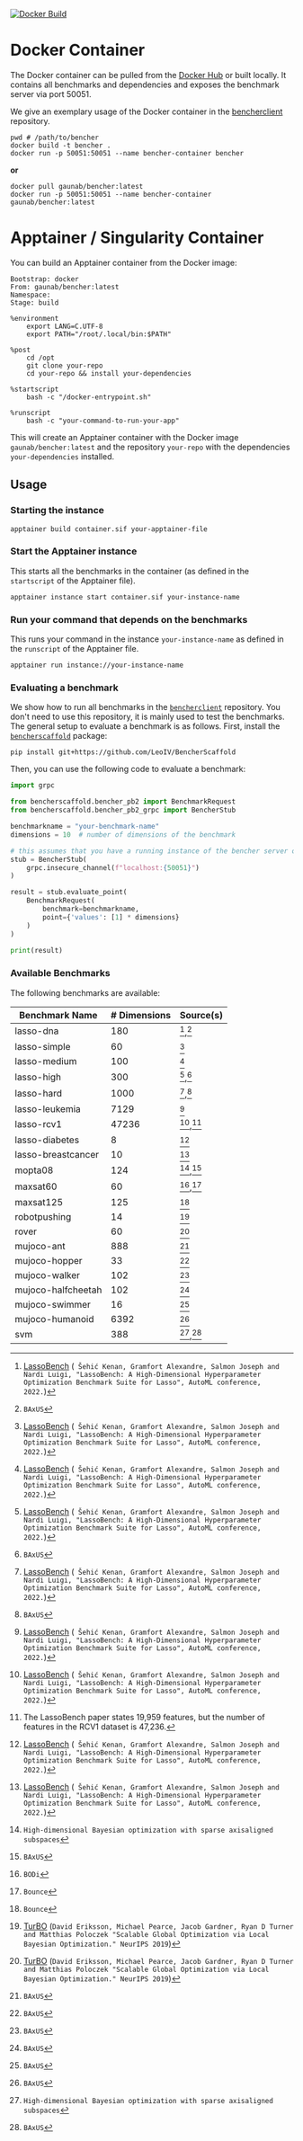 [![Docker Build](https://github.com/LeoIV/bencher/actions/workflows/docker_build.yml/badge.svg)](https://github.com/LeoIV/bencher/actions/workflows/docker_build.yml)

# Docker Container

The Docker container can be pulled from the [Docker Hub](https://hub.docker.com/r/gaunab/bencher) or built locally.
It contains all benchmarks and dependencies and exposes the benchmark server via port 50051.

We give an exemplary usage of the Docker container in the [bencherclient](https://github.com/LeoIV/bencherclient)
repository.

```shell
pwd # /path/to/bencher
docker build -t bencher .
docker run -p 50051:50051 --name bencher-container bencher
```

**or**

```shell
docker pull gaunab/bencher:latest
docker run -p 50051:50051 --name bencher-container gaunab/bencher:latest
```

# Apptainer / Singularity Container

You can build an Apptainer container from the Docker image:

```shell
Bootstrap: docker
From: gaunab/bencher:latest
Namespace:
Stage: build

%environment
    export LANG=C.UTF-8
    export PATH="/root/.local/bin:$PATH"

%post
    cd /opt
    git clone your-repo
    cd your-repo && install your-dependencies

%startscript
    bash -c "/docker-entrypoint.sh"

%runscript
    bash -c "your-command-to-run-your-app"
```

This will create an Apptainer container with the Docker image `gaunab/bencher:latest` and the repository `your-repo`
with the dependencies `your-dependencies` installed.

## Usage

### Starting the instance

```shell
apptainer build container.sif your-apptainer-file
```

### Start the Apptainer instance

This starts all the benchmarks in the container (as defined in the `startscript` of the Apptainer file).

```shell
apptainer instance start container.sif your-instance-name
```

### Run your command that depends on the benchmarks

This runs your command in the instance `your-instance-name` as defined in the `runscript` of the Apptainer file.

```shell
apptainer run instance://your-instance-name
```

### Evaluating a benchmark

We show how to run all benchmarks in the [`bencherclient`](https://github.com/LeoIV/bencherclient) repository.
You don't need to use this repository, it is mainly used to test the benchmarks.
The general setup to evaluate a benchmark is as follows.
First, install the [`bencherscaffold`](https://github.com/LeoIV/BencherScaffold) package:

```shell
pip install git+https://github.com/LeoIV/BencherScaffold
```

Then, you can use the following code to evaluate a benchmark:

```python
import grpc

from bencherscaffold.bencher_pb2 import BenchmarkRequest
from bencherscaffold.bencher_pb2_grpc import BencherStub

benchmarkname = "your-benchmark-name"
dimensions = 10  # number of dimensions of the benchmark

# this assumes that you have a running instance of the bencher server on localhost:50051
stub = BencherStub(
    grpc.insecure_channel(f"localhost:{50051}")
)

result = stub.evaluate_point(
    BenchmarkRequest(
        benchmark=benchmarkname,
        point={'values': [1] * dimensions}
    )
)

print(result)
```

### Available Benchmarks

The following benchmarks are available:

| Benchmark Name     | # Dimensions | Source(s) |
|--------------------|--------------|-----------|
| lasso-dna          | 180          | [^1],[^5] |
| lasso-simple       | 60           | [^1]      |
| lasso-medium       | 100          | [^1]      |
| lasso-high         | 300          | [^1],[^5] |
| lasso-hard         | 1000         | [^1],[^5] |
| lasso-leukemia     | 7129         | [^1]      |
| lasso-rcv1         | 47236        | [^1],[^2] |
| lasso-diabetes     | 8            | [^1]      |
| lasso-breastcancer | 10           | [^1]      |
| mopta08            | 124          | [^4],[^5] |
| maxsat60           | 60           | [^6],[^7] |
| maxsat125          | 125          | [^7]      |
| robotpushing       | 14           | [^3]      |
| rover              | 60           | [^3]      |
| mujoco-ant         | 888          | [^5]      |
| mujoco-hopper      | 33           | [^5]      |
| mujoco-walker      | 102          | [^5]      |
| mujoco-halfcheetah | 102          | [^5]      |
| mujoco-swimmer     | 16           | [^5]      |
| mujoco-humanoid    | 6392         | [^5]      |
| svm                | 388          | [^4],[^5] |

[^1]: [LassoBench](https://github.com/ksehic/LassoBench) (`
Šehić Kenan, Gramfort Alexandre, Salmon Joseph and Nardi Luigi, "LassoBench: A High-Dimensional Hyperparameter Optimization Benchmark Suite for Lasso", AutoML conference, 2022.`)
[^2]: The LassoBench paper states 19,959 features, but the number of features in the RCV1 dataset is 47,236.
[^3]: [TurBO](https://github.com/uber-research/TuRBO) (`David Eriksson, Michael Pearce, Jacob Gardner, Ryan D Turner and Matthias Poloczek "Scalable Global Optimization via Local Bayesian Optimization." NeurIPS 2019`)
[^4]: `High-dimensional Bayesian optimization with sparse axisaligned subspaces`
[^5]: `BAxUS`
[^6]: `BODi`
[^7]: `Bounce`